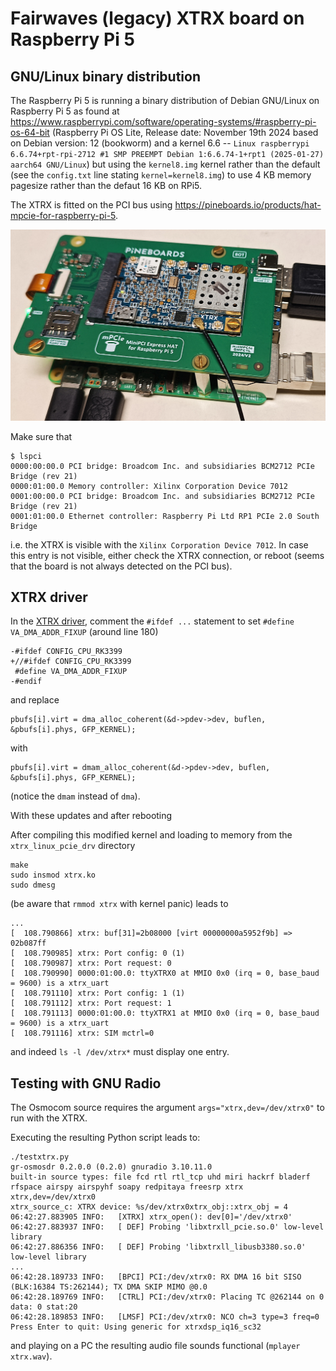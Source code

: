 # Fairwaves (legacy) XTRX board on Raspberry Pi 5

## GNU/Linux binary distribution

The Raspberry Pi 5 is running a binary distribution of Debian GNU/Linux on Raspberry
Pi 5 as found at https://www.raspberrypi.com/software/operating-systems/#raspberry-pi-os-64-bit
(Raspberry Pi OS Lite, Release date: November 19th 2024 based on Debian version: 12 (bookworm)
and a kernel 6.6 -- ``Linux raspberrypi 6.6.74+rpt-rpi-2712 #1 SMP PREEMPT Debian 1:6.6.74-1+rpt1 (2025-01-27) aarch64 GNU/Linux``) but using the ``kernel8.img`` kernel rather than the default 
(see the ``config.txt`` line stating ``kernel=kernel8.img``) to use 4 KB memory pagesize rather 
than the defaut 16 KB on RPi5.

The XTRX is fitted on the PCI bus using https://pineboards.io/products/hat-mpcie-for-raspberry-pi-5.

<img src="IMG_20250225_074634_402small.jpg">

Make sure that 
```
$ lspci
0000:00:00.0 PCI bridge: Broadcom Inc. and subsidiaries BCM2712 PCIe Bridge (rev 21)
0000:01:00.0 Memory controller: Xilinx Corporation Device 7012
0001:00:00.0 PCI bridge: Broadcom Inc. and subsidiaries BCM2712 PCIe Bridge (rev 21)
0001:01:00.0 Ethernet controller: Raspberry Pi Ltd RP1 PCIe 2.0 South Bridge
```
i.e. the XTRX is visible with the ``Xilinx Corporation Device 7012``. In case this entry
is not visible, either check the XTRX connection, or reboot (seems that the board is not always
detected on the PCI bus).

## XTRX driver

In the [XTRX driver](https://github.com/xtrx-sdr/xtrx_linux_pcie_drv), 
comment the ``#ifdef ...`` statement to set ``#define VA_DMA_ADDR_FIXUP`` (around line 180)
```
-#ifdef CONFIG_CPU_RK3399
+//#ifdef CONFIG_CPU_RK3399
 #define VA_DMA_ADDR_FIXUP
-#endif
```
and replace
```
pbufs[i].virt = dma_alloc_coherent(&d->pdev->dev, buflen, &pbufs[i].phys, GFP_KERNEL);
```
with
```
pbufs[i].virt = dmam_alloc_coherent(&d->pdev->dev, buflen, &pbufs[i].phys, GFP_KERNEL);
```
(notice the ``dmam`` instead of ``dma``).

With these updates and after rebooting

After compiling this modified kernel and loading to memory from the ``xtrx_linux_pcie_drv`` directory
```
make
sudo insmod xtrx.ko
sudo dmesg
```
(be aware that ``rmmod xtrx`` with kernel panic) leads to 
```
...
[  108.790866] xtrx: buf[31]=2b08000 [virt 00000000a5952f9b] => 02b087ff
[  108.790985] xtrx: Port config: 0 (1)
[  108.790987] xtrx: Port request: 0
[  108.790990] 0000:01:00.0: ttyXTRX0 at MMIO 0x0 (irq = 0, base_baud = 9600) is a xtrx_uart
[  108.791110] xtrx: Port config: 1 (1)
[  108.791112] xtrx: Port request: 1
[  108.791113] 0000:01:00.0: ttyXTRX1 at MMIO 0x0 (irq = 0, base_baud = 9600) is a xtrx_uart
[  108.791116] xtrx: SIM mctrl=0
```
and indeed ``ls -l /dev/xtrx*`` must display one entry.

## Testing with GNU Radio

The Osmocom source requires the argument ``args="xtrx,dev=/dev/xtrx0"`` to run with the XTRX.

Executing the resulting Python script leads to:
```
./testxtrx.py 
gr-osmosdr 0.2.0.0 (0.2.0) gnuradio 3.10.11.0
built-in source types: file fcd rtl rtl_tcp uhd miri hackrf bladerf rfspace airspy airspyhf soapy redpitaya freesrp xtrx 
xtrx,dev=/dev/xtrx0
xtrx_source_c: XTRX device: %s/dev/xtrx0xtrx_obj::xtrx_obj = 4
06:42:27.883905 INFO:   [XTRX] xtrx_open(): dev[0]='/dev/xtrx0'
06:42:27.883937 INFO:   [ DEF] Probing 'libxtrxll_pcie.so.0' low-level library
06:42:27.886356 INFO:   [ DEF] Probing 'libxtrxll_libusb3380.so.0' low-level library
...
06:42:28.189733 INFO:   [BPCI] PCI:/dev/xtrx0: RX DMA 16 bit SISO (BLK:16384 TS:262144); TX DMA SKIP MIMO @0.0
06:42:28.189769 INFO:   [CTRL] PCI:/dev/xtrx0: Placing TC @262144 on 0 data: 0 stat:20
06:42:28.189853 INFO:   [LMSF] PCI:/dev/xtrx0: NCO ch=3 type=3 freq=0
Press Enter to quit: Using generic for xtrxdsp_iq16_sc32
```
and playing on a PC the resulting audio file sounds functional (``mplayer xtrx.wav``).
